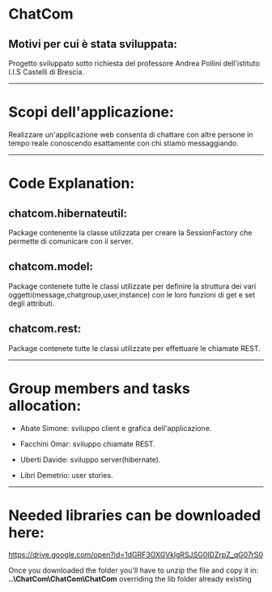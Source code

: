 # ChatCom

<h2>Motivi per cui è stata sviluppata:</h2>

Progetto sviluppato sotto richiesta del professore Andrea Pollini dell'istituto I.I.S Castelli di Brescia.
______________________________________________

# Scopi dell'applicazione:

Realizzare un'applicazione web consenta di chattare con altre persone in tempo reale conoscendo esattamente con chi stiamo messaggiando.

______________________________________________

# Code Explanation:

<h2>chatcom.hibernateutil: </h2>
Package contenente la classe utilizzata per creare la SessionFactory che permette di comunicare con il server.

<h2>chatcom.model:</h2>
Package contenete tutte le classi utilizzate per definire la struttura dei vari oggetti(message,chatgroup,user,instance) con le loro funzioni di get e set degli attributi.

<h2>chatcom.rest:</h2>
Package contenete tutte le classi utilizzate per effettuare le chiamate REST.

______________________________________________

# Group members and tasks allocation:

- Abate Simone: sviluppo client e grafica dell'applicazione.

- Facchini Omar: sviluppo chiamate REST.

- Uberti Davide: sviluppo server(hibernate).

- Libri Demetrio: user stories.

______________________________________________

# Needed libraries can be downloaded here: 

https://drive.google.com/open?id=1dGRF3OXGVklgRSJSG0IDZrpZ_qG07rS0

Once you downloaded the folder you'll have to unzip the file and copy it in: **..\ChatCom\ChatCom\ChatCom** overriding the lib folder already existing 
